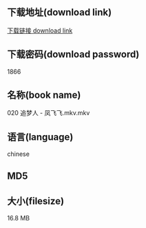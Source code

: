 ## 下载地址(download link)
[下载链接 download link](https://voluble-croquembouche-d321dc.netlify.app/?s=020+%E8%BF%BD%E6%A2%A6%E4%BA%BA+-+%E5%87%A4%E9%A3%9E%E9%A3%9E.mkv)

## 下载密码(download password)
1866

## 名称(book name)
020 追梦人 - 凤飞飞.mkv.mkv

## 语言(language)
chinese

## MD5


## 大小(filesize)
16.8 MB
